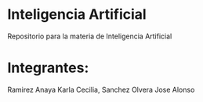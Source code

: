 # Inteligencia Artificial
Repositorio para la materia de Inteligencia Artificial
# Integrantes:
 Ramirez Anaya Karla Cecilia, 
 Sanchez Olvera Jose Alonso
